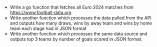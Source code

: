 * Write a go function that fetches all Euro 2024 matches from https://www.football-data.org
* Write another function which processes the data pulled from the API and outputs how many draws, wins by away team and wins by home team each stage had in JSON format
* Write another function which processes the same data source and outputs top 3 teams by number of goals scored in JSON format.
